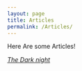 ```yaml
---
layout: page
title: Articles
permalink: /Articles/
---
```


Here Are some Articles!

[*The Dark night*](/Articles/TheDarkNight/index.html)
